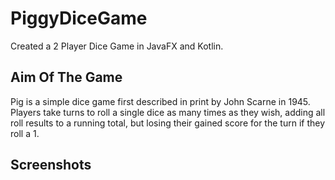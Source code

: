 # PiggyDiceGame
Created a 2 Player Dice Game in JavaFX and Kotlin.

## Aim Of The Game
Pig is a simple dice game first described in print by John Scarne in 1945. Players take turns to roll a single dice as many times as they wish,
adding all roll results to a running total, but losing their gained score for the turn if they roll a 1.

## Screenshots
